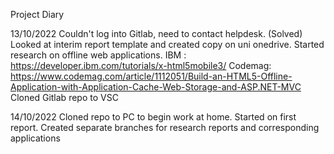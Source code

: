 Project Diary

13/10/2022	Couldn't log into Gitlab, need to contact helpdesk. (Solved)
			Looked at interim report template and created copy on uni onedrive.
			Started research on offline web applications.
				IBM : https://developer.ibm.com/tutorials/x-html5mobile3/
				Codemag: https://www.codemag.com/article/1112051/Build-an-HTML5-Offline-Application-with-Application-Cache-Web-Storage-and-ASP.NET-MVC
			Cloned Gitlab repo to VSC

14/10/2022	Cloned repo to PC to begin work at home.
			Started on first report.
			Created separate branches for research reports and corresponding applications